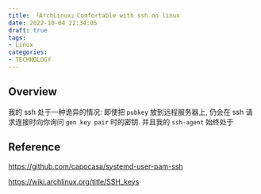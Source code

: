 ```yaml
---
title: 「ArchLinux」Comfortable with ssh on linux
date: 2022-10-04 22:34:05
draft: true
tags:
- Linux
categories:
- TECHNOLOGY
---
```



<!-- more -->

## Overview

我的 ssh 处于一种诡异的情况: 即使把 `pubkey` 放到远程服务器上, 仍会在 ssh 请求连接时向你询问 `gen key pair` 时的密钥. 并且我的 `ssh-agent` 始终处于

## Reference

https://github.com/capocasa/systemd-user-pam-ssh

https://wiki.archlinux.org/title/SSH_keys
